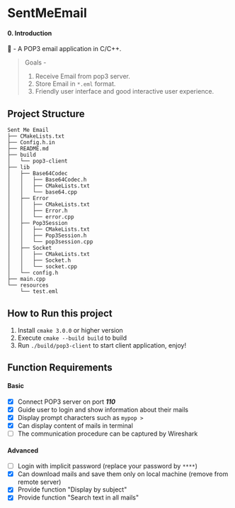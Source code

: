 # SentMeEmail

#### 0. Introduction
📨 - A POP3 email application in C/C++.

> Goals -
>
> 1. Receive Email from pop3 server.
> 2. Store Email in `*.eml` format.
> 3. Friendly user interface and good interactive user experience.

## Project Structure

```
Sent Me Email
├── CMakeLists.txt
├── Config.h.in
├── README.md
├── build
│   └── pop3-client
├── lib
│   ├── Base64Codec
│   │   ├── Base64Codec.h
│   │   ├── CMakeLists.txt
│   │   └── base64.cpp
│   ├── Error
│   │   ├── CMakeLists.txt
│   │   ├── Error.h
│   │   └── error.cpp
│   ├── Pop3Session
│   │   ├── CMakeLists.txt
│   │   ├── Pop3Session.h
│   │   └── pop3session.cpp
│   ├── Socket
│   │   ├── CMakeLists.txt
│   │   ├── Socket.h
│   │   └── socket.cpp
│   └── config.h
├── main.cpp
└── resources
    └── test.eml
```

## How to Run this project

1. Install `cmake 3.0.0` or higher version
2. Execute `cmake --build build` to build
3. Run `./build/pop3-client` to start client application, enjoy!

## Function Requirements

#### Basic

- [x] Connect POP3 server on port ***110***
- [x] Guide user to login and show information about their mails
- [x] Display prompt characters such as `mypop >`
- [x] Can display content of mails in terminal
- [ ] The communication procedure can be captured by Wireshark

#### Advanced

- [ ] Login with implicit password (replace your password by `****`)
- [x] Can download mails and save them only on local machine  (remove from remote server)
- [x] Provide function "Display by subject"
- [x] Provide function "Search text in all mails"